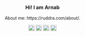 <h3 align="center">Hi! I am Arnab</h3>
<p align="center">About me: https://ruddra.com/about/.</p>
<p align="center">
	<a href="https://www.linkedin.com/in/ruddraarnab"><img  style='height:20px' src="https://img.shields.io/badge/LinkedIn--_.svg?style=social&logo=linkedin" alt="LinkedIn"></a>
	<a href="https://twitter.com/ruddraarnab"><img style='height:20px' src="https://img.shields.io/twitter/follow/ruddra?label=Twitter&style=social" alt="Twitter"></a>
    <a href="https://stackoverflow.com/users/2696165/ruddra"><img style='height:20px' src="https://img.shields.io/stackexchange/stackoverflow/r/2696165?label=stackoverflow&style=plastic" alt="Stackoverflow"></a>
	    <a href="https://ko-fi.com/Q5Q61VG79"><img style='height:20px' src="https://ko-fi.com/img/githubbutton_sm.svg" alt="Stackoverflow"></a>
</p>
